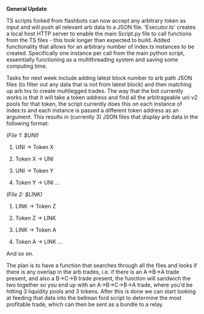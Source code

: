 **General Update**

TS scripts forked from flashbots can now accept any arbitrary token as input and will push all relevant arb data to a JSON file.
'Executor.ts' creates a local host HTTP server to enable the main Script.py file to call functions from the TS files - this took longer than expected to build.
Added functionality that allows for an arbitrary number of index.ts instances to be created. Specifically one instance per call from the main python script,
essemtially functioning as a multithreading system and saving some computing time.

Tasks for next week include adding latest block number to arb path JSON files (to filter out any data that is not from latest block)
and then matching up arb txs to create multilegged trades.
The way that the bot currently works is that it will take a token address and find all the arbitrageable uni v2 pools for that token,
the script currently does this on each instance of index.ts and each instance is passed a different token address as an argument. 
This results in (currently 3) JSON files that display arb data in the following format:

*(File 1: $UNI)*
1. UNI -> Token X
2. Token X -> UNI

1. UNI -> Token Y
2. Token Y -> UNI
...

*(File 2: $LINK)*
1. LINK -> Token Z
2. Token Z -> LINK

1. LINK -> Token A
2. Token A -> LINK
...

And so on.


The plan is to have a function that searches through all the files and looks if there is any overlap in the arb trades, i.e. if there is an A->B->A trade present,
and also a B->C->B trade present, the function will sandwich the two together so you end up with an A->B->C->B->A trade, where you'd be hitting 3 liquidity pools and 3 tokens.
After this is done we can start looking at feeding that data into the bellman ford script to determine the most profitable trade, which can then be sent as a bundle to a relay.

